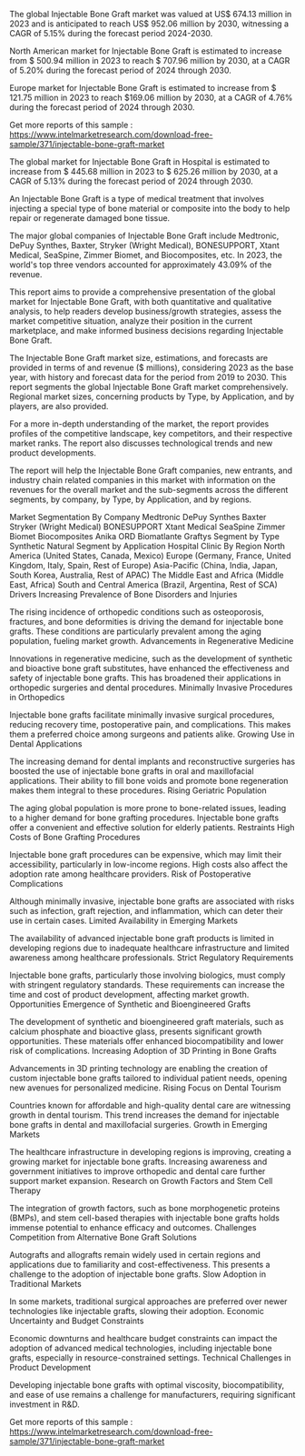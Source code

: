 The global Injectable Bone Graft market was valued at US$ 674.13 million in 2023 and is anticipated to reach US$ 952.06 million by 2030, witnessing a CAGR of 5.15% during the forecast period 2024-2030.

North American market for Injectable Bone Graft is estimated to increase from $ 500.94 million in 2023 to reach $ 707.96 million by 2030, at a CAGR of 5.20% during the forecast period of 2024 through 2030.

Europe market for Injectable Bone Graft is estimated to increase from $ 121.75 million in 2023 to reach $169.06 million by 2030, at a CAGR of 4.76% during the forecast period of 2024 through 2030.

Get more reports of this sample : https://www.intelmarketresearch.com/download-free-sample/371/injectable-bone-graft-market

The global market for Injectable Bone Graft in Hospital is estimated to increase from $ 445.68 million in 2023 to $ 625.26 million by 2030, at a CAGR of 5.13% during the forecast period of 2024 through 2030.

An Injectable Bone Graft is a type of medical treatment that involves injecting a special type of bone material or composite into the body to help repair or regenerate damaged bone tissue.

The major global companies of Injectable Bone Graft include Medtronic, DePuy Synthes, Baxter, Stryker (Wright Medical), BONESUPPORT, Xtant Medical, SeaSpine, Zimmer Biomet, and Biocomposites, etc. In 2023, the world's top three vendors accounted for approximately 43.09% of the revenue.

This report aims to provide a comprehensive presentation of the global market for Injectable Bone Graft, with both quantitative and qualitative analysis, to help readers develop business/growth strategies, assess the market competitive situation, analyze their position in the current marketplace, and make informed business decisions regarding Injectable Bone Graft.

The Injectable Bone Graft market size, estimations, and forecasts are provided in terms of and revenue ($ millions), considering 2023 as the base year, with history and forecast data for the period from 2019 to 2030. This report segments the global Injectable Bone Graft market comprehensively. Regional market sizes, concerning products by Type, by Application, and by players, are also provided.

For a more in-depth understanding of the market, the report provides profiles of the competitive landscape, key competitors, and their respective market ranks. The report also discusses technological trends and new product developments.

The report will help the Injectable Bone Graft companies, new entrants, and industry chain related companies in this market with information on the revenues for the overall market and the sub-segments across the different segments, by company, by Type, by Application, and by regions.

Market Segmentation By Company
Medtronic
DePuy Synthes
Baxter
Stryker (Wright Medical)
BONESUPPORT
Xtant Medical
SeaSpine
Zimmer Biomet
Biocomposites
Anika
ORD
Biomatlante
Graftys
Segment by Type
Synthetic
Natural
Segment by Application
Hospital
Clinic
By Region
North America (United States, Canada, Mexico)
Europe (Germany, France, United Kingdom, Italy, Spain, Rest of Europe)
Asia-Pacific (China, India, Japan, South Korea, Australia, Rest of APAC)
The Middle East and Africa (Middle East, Africa)
South and Central America (Brazil, Argentina, Rest of SCA)
Drivers
Increasing Prevalence of Bone Disorders and Injuries

The rising incidence of orthopedic conditions such as osteoporosis, fractures, and bone deformities is driving the demand for injectable bone grafts. These conditions are particularly prevalent among the aging population, fueling market growth.
Advancements in Regenerative Medicine

Innovations in regenerative medicine, such as the development of synthetic and bioactive bone graft substitutes, have enhanced the effectiveness and safety of injectable bone grafts. This has broadened their applications in orthopedic surgeries and dental procedures.
Minimally Invasive Procedures in Orthopedics

Injectable bone grafts facilitate minimally invasive surgical procedures, reducing recovery time, postoperative pain, and complications. This makes them a preferred choice among surgeons and patients alike.
Growing Use in Dental Applications

The increasing demand for dental implants and reconstructive surgeries has boosted the use of injectable bone grafts in oral and maxillofacial applications. Their ability to fill bone voids and promote bone regeneration makes them integral to these procedures.
Rising Geriatric Population

The aging global population is more prone to bone-related issues, leading to a higher demand for bone grafting procedures. Injectable bone grafts offer a convenient and effective solution for elderly patients.
Restraints
High Costs of Bone Grafting Procedures

Injectable bone graft procedures can be expensive, which may limit their accessibility, particularly in low-income regions. High costs also affect the adoption rate among healthcare providers.
Risk of Postoperative Complications

Although minimally invasive, injectable bone grafts are associated with risks such as infection, graft rejection, and inflammation, which can deter their use in certain cases.
Limited Availability in Emerging Markets

The availability of advanced injectable bone graft products is limited in developing regions due to inadequate healthcare infrastructure and limited awareness among healthcare professionals.
Strict Regulatory Requirements

Injectable bone grafts, particularly those involving biologics, must comply with stringent regulatory standards. These requirements can increase the time and cost of product development, affecting market growth.
Opportunities
Emergence of Synthetic and Bioengineered Grafts

The development of synthetic and bioengineered graft materials, such as calcium phosphate and bioactive glass, presents significant growth opportunities. These materials offer enhanced biocompatibility and lower risk of complications.
Increasing Adoption of 3D Printing in Bone Grafts

Advancements in 3D printing technology are enabling the creation of custom injectable bone grafts tailored to individual patient needs, opening new avenues for personalized medicine.
Rising Focus on Dental Tourism

Countries known for affordable and high-quality dental care are witnessing growth in dental tourism. This trend increases the demand for injectable bone grafts in dental and maxillofacial surgeries.
Growth in Emerging Markets

The healthcare infrastructure in developing regions is improving, creating a growing market for injectable bone grafts. Increasing awareness and government initiatives to improve orthopedic and dental care further support market expansion.
Research on Growth Factors and Stem Cell Therapy

The integration of growth factors, such as bone morphogenetic proteins (BMPs), and stem cell-based therapies with injectable bone grafts holds immense potential to enhance efficacy and outcomes.
Challenges
Competition from Alternative Bone Graft Solutions

Autografts and allografts remain widely used in certain regions and applications due to familiarity and cost-effectiveness. This presents a challenge to the adoption of injectable bone grafts.
Slow Adoption in Traditional Markets

In some markets, traditional surgical approaches are preferred over newer technologies like injectable grafts, slowing their adoption.
Economic Uncertainty and Budget Constraints

Economic downturns and healthcare budget constraints can impact the adoption of advanced medical technologies, including injectable bone grafts, especially in resource-constrained settings.
Technical Challenges in Product Development

Developing injectable bone grafts with optimal viscosity, biocompatibility, and ease of use remains a challenge for manufacturers, requiring significant investment in R&D.

Get more reports of this sample : https://www.intelmarketresearch.com/download-free-sample/371/injectable-bone-graft-market
